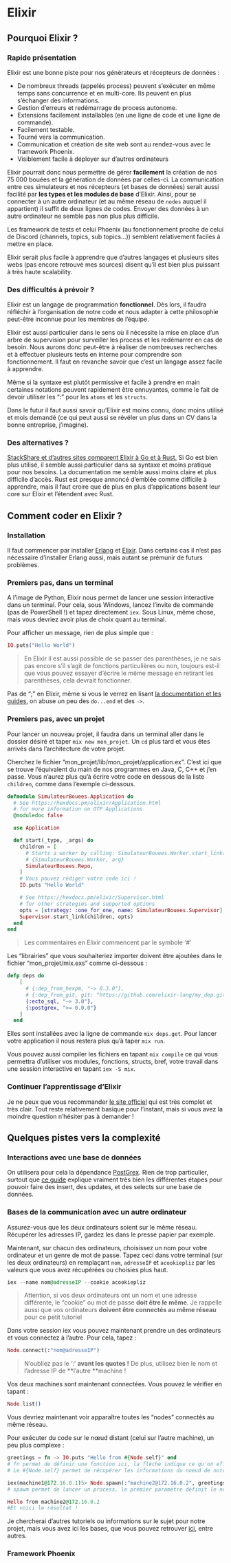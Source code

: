 # Elixir

## Pourquoi Elixir ?

### Rapide présentation

Elixir est une bonne piste pour nos générateurs et récepteurs de données :

* De nombreux threads (appelés process) peuvent s’exécuter en même temps sans concurrence et en multi-core. Ils peuvent en plus s’échanger des informations. 
* Gestion d’erreurs et redémarrage de process autonome.
* Extensions facilement installables (en une ligne de code et une ligne de commande).
* Facilement testable.
* Tourné vers la communication.
* Communication et création de site web sont au rendez-vous avec le framework Phoenix.
* Visiblement facile à déployer sur d’autres ordinateurs

Elixir pourrait donc nous permettre de gérer **facilement** la création de nos 75 000 bouées et la génération de données par celles-ci. La communication entre ces simulateurs et nos récepteurs (et bases de données) serait aussi facilité par **les types et les modules de base** d’Elixir. Ainsi, pour se connecter à un autre ordinateur (et au même réseau de `nodes` auquel il appartient) il suffit de deux lignes de codes. Envoyer des données à un autre ordinateur ne semble pas non plus plus difficile.

Les framework de tests et celui Phoenix (au fonctionnement proche de celui de Discord (channels, topics, sub topics…)) semblent relativement faciles à mettre en place.

Elixir serait plus facile à apprendre que d’autres langages et plusieurs sites webs (pas encore retrouvé mes sources) disent qu’il est bien plus puissant à très haute scalability.

### Des difficultés à prévoir ?

Elixir est un langage de programmation **fonctionnel**. Dès lors, il faudra réfléchir à l’organisation de notre code et nous adapter à cette philosophie peut-être inconnue pour les membres de l’équipe.

Elixir est aussi particulier dans le sens où il nécessite la mise en place d’un arbre de supervision pour surveiller les process et les redémarrer en cas de besoin. Nous aurons donc peut-être à réaliser de nombreuses recherches et à effectuer plusieurs tests en interne pour comprendre son fonctionnement. Il faut en revanche savoir que c’est un langage assez facile à apprendre.

Même si la syntaxe est plutôt permissive et facile à prendre en main certaines notations peuvent rapidement être ennuyantes, comme le fait de devoir utiliser les “:” pour les `atoms` et les `structs`.

Dans le futur il faut aussi savoir qu’Elixir est moins connu, donc moins utilisé et mois demandé (ce qui peut aussi se révéler un plus dans un CV dans la bonne entreprise, j’imagine).

### Des alternatives ?

[StackShare et d’autres sites comparent Elixir à Go et à Rust.](https://stackshare.io/stackups/elixir-vs-go-vs-rust) Si Go est bien plus utilisé, il semble aussi particulier dans sa syntaxe et moins pratique pour nos besoins. La documentation me semble aussi moins claire et plus difficile d’accès. Rust est presque annoncé d’emblée comme difficile à apprendre, mais il faut croire que de plus en plus d’applications basent leur core sur Elixir et l’étendent avec Rust.

## Comment coder en Elixir ?

### Installation

Il faut commencer par installer [Erlang](https://www.erlang.org/downloads) et [Elixir](https://elixir-lang.org/install.html). Dans certains cas il n’est pas nécessaire d’installer Erlang aussi, mais autant se prémunir de futurs problèmes.

### Premiers pas, dans un terminal

A l’image de Python, Elixir nous permet de lancer une session interactive dans un terminal. Pour cela, sous Windows, lancez l’invite de commande (pas de PowerShell !) et tapez directement `iex`. Sous Linux, même chose, mais vous devriez avoir plus de choix quant au terminal.

Pour afficher un message, rien de plus simple que :

```elixir
IO.puts("Hello World")
```

> En Elixir il est aussi possible de se passer des parenthèses, je ne sais pas encore s’il s’agit de fonctions particulières ou non, toujours est-il que vous pouvez essayer d’écrire le même message en retirant les parenthèses, cela devrait fonctionner.

Pas de “;” en Elixir, même si vous le verrez en lisant [la documentation et les guides](https://elixir-lang.org/getting-started/introduction.html), on abuse un peu des `do...end` et des `->`.

### Premiers pas, avec un projet

Pour lancer un nouveau projet, il faudra dans un terminal aller dans le dossier désiré et taper ­­`mix new mon_projet`. Un `cd` plus tard et vous êtes arrivés dans l’architecture de votre projet.

Cherchez le fichier “mon_projet/lib/mon_projet/application.ex”. C’est ici que se trouve l’équivalent du main de nos programmes en Java, C, C++ et j’en passe. Vous n’aurez plus qu’à écrire votre code en dessous de la liste `children`, comme dans l’exemple ci-dessous.

```elixir
defmodule SimulateurBouees.Application do
  # See https://hexdocs.pm/elixir/Application.html
  # for more information on OTP Applications
  @moduledoc false

  use Application

  def start(_type, _args) do
    children = [
      # Starts a worker by calling: SimulateurBouees.Worker.start_link(arg)
      # {SimulateurBouees.Worker, arg}
      SimulateurBouees.Repo,
    ]
    # Vous pouvez rédiger votre code ici !
    IO.puts "Hello World"

    # See https://hexdocs.pm/elixir/Supervisor.html
    # for other strategies and supported options
    opts = [strategy: :one_for_one, name: SimulateurBouees.Supervisor]
    Supervisor.start_link(children, opts)
  end
end
```

> Les commentaires en Elixir commencent par le symbole ‘#’

Les “librairies” que vous souhaiteriez importer doivent être ajoutées dans le fichier “mon_projet/mix.exs” comme ci-dessous :

```elixir
defp deps do
    [
      # {:dep_from_hexpm, "~> 0.3.0"},
      # {:dep_from_git, git: "https://github.com/elixir-lang/my_dep.git", tag: "0.1.0"}
      {:ecto_sql, "~> 3.0"},
      {:postgrex, ">= 0.0.0"}
    ]
  end
```

Elles sont installées avec la ligne de commande `mix deps.get`. Pour lancer votre application il nous restera plus qu’à taper `mix run`.

Vous pouvez aussi compiler les fichiers en tapant `mix compile` ce qui vous permettra d’utiliser vos modules, fonctions, structs, bref, votre travail dans une session interactive en tapant `iex -S mix`.

### Continuer l’apprentissage d’Elixir

Je ne peux que vous recommander [le site officiel](https://elixir-lang.org/getting-started/introduction.html) qui est très complet et très clair. Tout reste relativement basique pour l’instant, mais si vous avez la moindre question n’hésiter pas à demander !

## Quelques pistes vers la complexité

### Interactions avec une base de données

On utilisera pour cela la dépendance [PostGrex](https://hexdocs.pm/postgrex/readme.html). Rien de trop particulier, surtout que [ce guide](https://hexdocs.pm/ecto/getting-started.html
) explique vraiment très bien les différentes étapes pour pouvoir faire des insert, des updates, et des selects sur une base de données.

### Bases de la communication avec un autre ordinateur

Assurez-vous que les deux ordinateurs soient sur le même réseau. Récupérer les adresses IP, gardez les dans le presse papier par exemple.

Maintenant, sur chacun des ordinateurs, choisissez un nom pour votre ordinateur et un genre de mot de passe. Tapez ceci dans votre terminal (sur les deux ordinateurs) en remplaçant `nom`, `adresseIP` et `acookiepliz` par les valeurs que vous avez récupérées ou choisies plus haut.

```elixir
iex --name nom@adresseIP --cookie acookiepliz
```

> Attention, si vos deux ordinateurs ont un nom et une adresse différente, le “cookie” ou mot de passe **doit être le même**. Je rappelle aussi que vos ordinateurs **doivent être connectés au même réseau** pour ce petit tutoriel

Dans votre session iex vous pouvez maintenant prendre un des ordinateurs et vous connectez à l’autre. Pour cela, tapez :

```elixir
Node.connect(:"nom@adresseIP")
```

> N’oubliez pas le ‘:’ **avant les quotes !** De plus, utilisez bien le nom et l’adresse IP de **l’autre **machine !

Vos deux machines sont maintenant connectées. Vous pouvez le vérifier en tapant :

```elixir
Node.list()
```

Vous devriez maintenant voir apparaître toutes les “nodes” connectés au même réseau.

Pour exécuter du code sur le nœud distant (celui sur l’autre machine), un peu plus complexe :

```elixir
greetings = fn -> IO.puts "Hello from #{Node.self}" end
# fn permet de définir une fonction ici, la flèche indique ce qu'on effectue dedans
# Le #{Node.self} permet de récupérer les informations du noeud de notre machine, celui qui envoie la fonction

iex(machine1@172.16.0.1)5> Node.spawn(:"machine2@172.16.0.2", greetings)
# spawm permet de lancer un process, le premier paramètre définit le noeud sur lequel on le lance et on passe la fonction définit plus haut en tant que variable pour qu'elle soit exécutée sur le noeud distant de notre choix

Hello from machine2@172.16.0.2
#Et voici le résultat !
```

Je chercherai d’autres tutoriels ou informations sur le sujet pour notre projet, mais vous avez ici les bases, que vous pouvez retrouver [ici](https://pedroassumpcao.ghost.io/connecting-machines-in-a-local-network-using-elixir-nodes/), entre autres.

### Framework Phoenix

